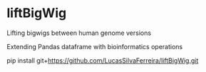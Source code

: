 # liftBigWig
Lifting  bigwigs between human genome versions



Extending Pandas dataframe with bioinformatics operations

pip install git+https://github.com/LucasSilvaFerreira/liftBigWig.git
